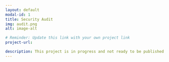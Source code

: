 ```yaml
---
layout: default
modal-id: 1
title: Security Audit
img: audit.png
alt: image-alt

# Reminder: Update this link with your own project link
project-url: 

description: This project is in progress and not ready to be published just yet. Please contact me if you'd like a sneak peek. Otherwise, stay tuned!
---
```


